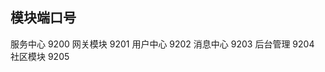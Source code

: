## 模块端口号

服务中心               9200
网关模块               9201
用户中心               9202
消息中心               9203
后台管理               9204
社区模块               9205

